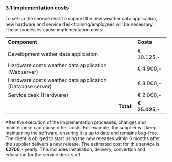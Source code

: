 ### 3.1 Implementation costs

To set up the service desk to support the new weather data application, new hardware and service desk training/employees will be necessary. These processes cause implementation costs:

| Component                                                 | Costs          |
| :---                                                      | :---           |
| Development wather data application                       | € 10.125,-     |
| Hardware costs weather data application (Webserver)       | € 4.900,-      |
| Hardware costs weather data application (Database server) | € 8.000,-      |
| Service desk (Hardware)                                   | € 2.000,-      |
| <div style="text-align:right">__Total:__</div>            | __€ 25.025,-__ |

After the execution of the implementation processes, changes and maintenance can cause other costs. For example, the supplier will keep maintaining the software, ensuring it is up to date and remains bug-free. The client is obliged to start using the new releases within 6 months after the supplier delivers a new release. The estimated cost for this service is __€2700,-__ yearly. This includes installation, delivery, convertion and education for the service desk staff.

